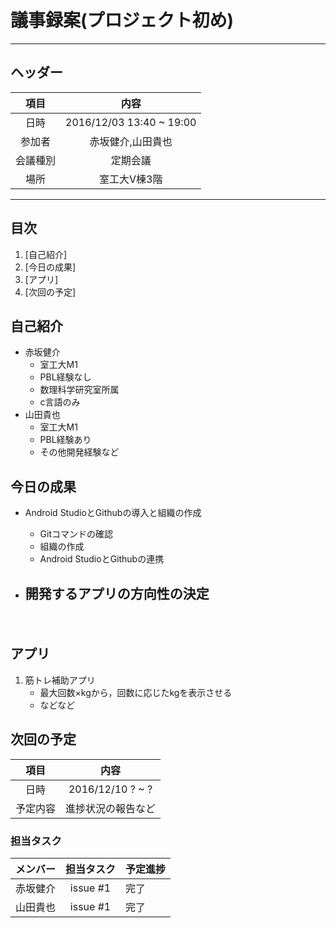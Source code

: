 # 議事録案(プロジェクト初め)
---
## ヘッダー
|項目|内容|
|:--:|:--:|
| 日時 | 2016/12/03  13:40 ~ 19:00 |
| 参加者 | 赤坂健介,山田貴也 |
| 会議種別 | 定期会議 |
| 場所 | 室工大V棟3階 |

---
## 目次
1. [自己紹介]
2. [今日の成果]
3. [アプリ]
4. [次回の予定]

## <div id="anchar1"/>自己紹介
- 赤坂健介	
	- 室工大M1
	- PBL経験なし	
	- 数理科学研究室所属	
	- c言語のみ
- 山田貴也	
	- 室工大M1
	- PBL経験あり 
	- その他開発経験など


## 今日の成果
- Android StudioとGithubの導入と組織の作成
	- Gitコマンドの確認
	- 組織の作成
	- Android StudioとGithubの連携
	
- 開発するアプリの方向性の決定
	-	
	　　

## <div id="anchar2"/>アプリ
1. 筋トレ補助アプリ
	- 最大回数×kgから，回数に応じたkgを表示させる
	- などなど		
	 



## <div id="anchar3"/>次回の予定
|項目|内容|
|:--:|:--:|
| 日時 | 2016/12/10  ? ~ ?|
| 予定内容 | 進捗状況の報告など |

### 担当タスク
| メンバー | 担当タスク | 予定進捗 |
| :-- | :--: | :-- |
| 赤坂健介 | issue #1 | 完了 |
| 山田貴也 | issue #1 | 完了 |
